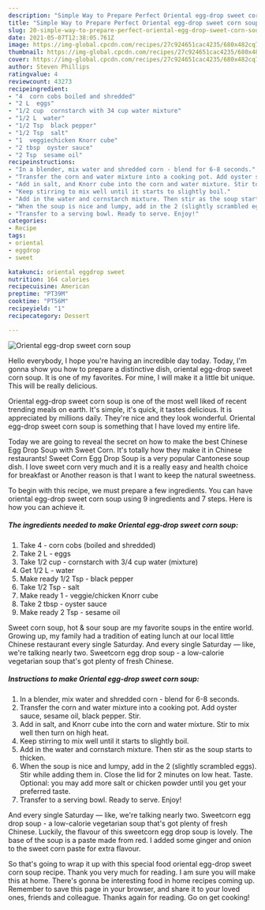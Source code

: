 ```yaml
---
description: "Simple Way to Prepare Perfect Oriental egg-drop sweet corn soup"
title: "Simple Way to Prepare Perfect Oriental egg-drop sweet corn soup"
slug: 20-simple-way-to-prepare-perfect-oriental-egg-drop-sweet-corn-soup
date: 2021-05-07T12:38:05.761Z
image: https://img-global.cpcdn.com/recipes/27c924651cac4235/680x482cq70/oriental-egg-drop-sweet-corn-soup-recipe-main-photo.jpg
thumbnail: https://img-global.cpcdn.com/recipes/27c924651cac4235/680x482cq70/oriental-egg-drop-sweet-corn-soup-recipe-main-photo.jpg
cover: https://img-global.cpcdn.com/recipes/27c924651cac4235/680x482cq70/oriental-egg-drop-sweet-corn-soup-recipe-main-photo.jpg
author: Steven Phillips
ratingvalue: 4
reviewcount: 43273
recipeingredient:
- "4  corn cobs boiled and shredded"
- "2 L  eggs"
- "1/2 cup  cornstarch with 34 cup water mixture"
- "1/2 L  water"
- "1/2 Tsp  black pepper"
- "1/2 Tsp  salt"
- "1  veggiechicken Knorr cube"
- "2 tbsp  oyster sauce"
- "2 Tsp  sesame oil"
recipeinstructions:
- "In a blender, mix water and shredded corn - blend for 6-8 seconds."
- "Transfer the corn and water mixture into a cooking pot. Add oyster sauce, sesame oil, black pepper. Stir."
- "Add in salt, and Knorr cube into the corn and water mixture. Stir to mix well then turn on high heat."
- "Keep stirring to mix well until it starts to slightly boil."
- "Add in the water and cornstarch mixture. Then stir as the soup starts to thicken."
- "When the soup is nice and lumpy, add in the 2 (slightly scrambled eggs). Stir while adding them in. Close the lid for 2 minutes on low heat. Taste. Optional: you may add more salt or chicken powder until you get your preferred taste."
- "Transfer to a serving bowl. Ready to serve. Enjoy!"
categories:
- Recipe
tags:
- oriental
- eggdrop
- sweet

katakunci: oriental eggdrop sweet 
nutrition: 164 calories
recipecuisine: American
preptime: "PT39M"
cooktime: "PT56M"
recipeyield: "1"
recipecategory: Dessert

---
```



![Oriental egg-drop sweet corn soup](https://img-global.cpcdn.com/recipes/27c924651cac4235/680x482cq70/oriental-egg-drop-sweet-corn-soup-recipe-main-photo.jpg)

Hello everybody, I hope you're having an incredible day today. Today, I'm gonna show you how to prepare a distinctive dish, oriental egg-drop sweet corn soup. It is one of my favorites. For mine, I will make it a little bit unique. This will be really delicious.

Oriental egg-drop sweet corn soup is one of the most well liked of recent trending meals on earth. It's simple, it's quick, it tastes delicious. It is appreciated by millions daily. They're nice and they look wonderful. Oriental egg-drop sweet corn soup is something that I have loved my entire life.

Today we are going to reveal the secret on how to make the best Chinese Egg Drop Soup with Sweet Corn. It&#39;s totally how they make it in Chinese restaurants! Sweet Corn Egg Drop Soup is a very popular Cantonese soup dish. I love sweet corn very much and it is a really easy and health choice for breakfast or Another reason is that I want to keep the natural sweetness.


To begin with this recipe, we must prepare a few ingredients. You can have oriental egg-drop sweet corn soup using 9 ingredients and 7 steps. Here is how you can achieve it.

<!--inarticleads1-->

##### The ingredients needed to make Oriental egg-drop sweet corn soup:

1. Take 4 - corn cobs (boiled and shredded)
1. Take 2 L - eggs
1. Take 1/2 cup - cornstarch with 3/4 cup water (mixture)
1. Get 1/2 L - water
1. Make ready 1/2 Tsp - black pepper
1. Take 1/2 Tsp - salt
1. Make ready 1 - veggie/chicken Knorr cube
1. Take 2 tbsp - oyster sauce
1. Make ready 2 Tsp - sesame oil


Sweet corn soup, hot &amp; sour soup are my favorite soups in the entire world. Growing up, my family had a tradition of eating lunch at our local little Chinese restaurant every single Saturday. And every single Saturday — like, we&#39;re talking nearly two. Sweetcorn egg drop soup - a low-calorie vegetarian soup that&#39;s got plenty of fresh Chinese. 

<!--inarticleads2-->

##### Instructions to make Oriental egg-drop sweet corn soup:

1. In a blender, mix water and shredded corn - blend for 6-8 seconds.
1. Transfer the corn and water mixture into a cooking pot. Add oyster sauce, sesame oil, black pepper. Stir.
1. Add in salt, and Knorr cube into the corn and water mixture. Stir to mix well then turn on high heat.
1. Keep stirring to mix well until it starts to slightly boil.
1. Add in the water and cornstarch mixture. Then stir as the soup starts to thicken.
1. When the soup is nice and lumpy, add in the 2 (slightly scrambled eggs). Stir while adding them in. Close the lid for 2 minutes on low heat. Taste. Optional: you may add more salt or chicken powder until you get your preferred taste.
1. Transfer to a serving bowl. Ready to serve. Enjoy!


And every single Saturday — like, we&#39;re talking nearly two. Sweetcorn egg drop soup - a low-calorie vegetarian soup that&#39;s got plenty of fresh Chinese. Luckily, the flavour of this sweetcorn egg drop soup is lovely. The base of the soup is a paste made from red. I added some ginger and onion to the sweet corn paste for extra flavour. 

So that's going to wrap it up with this special food oriental egg-drop sweet corn soup recipe. Thank you very much for reading. I am sure you will make this at home. There's gonna be interesting food in home recipes coming up. Remember to save this page in your browser, and share it to your loved ones, friends and colleague. Thanks again for reading. Go on get cooking!
